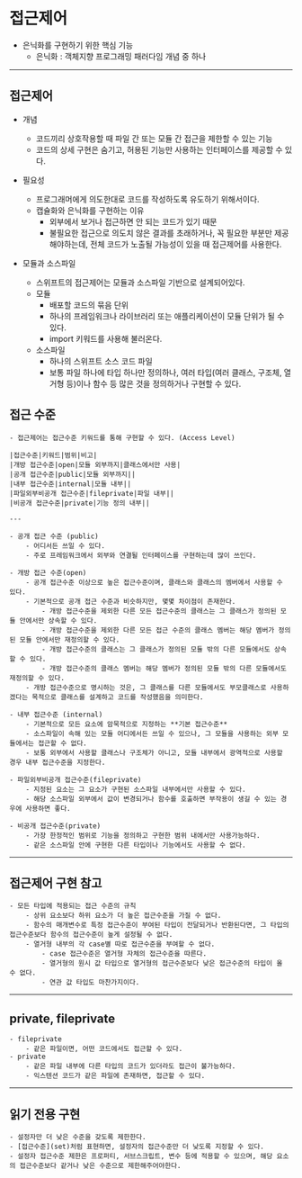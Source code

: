 # 접근제어
- 은닉화를 구현하기 위한 핵심 기능
    - 은닉화 : 객체지향 프로그래밍 패러다임 개념 중 하나

---
    
## 접근제어
- 개념
    - 코드끼리 상호작용할 때 파일 간 또는 모듈 간 접근을 제한할 수 있는 기능
    - 코드의 상세 구현은 숨기고, 허용된 기능만 사용하는 인터페이스를 제공할 수 있다.
    
- 필요성
    - 프로그래머에게 의도한대로 코드를 작성하도록 유도하기 위해서이다.
    - 캡슐화와 은닉화를 구현하는 이유
        - 외부에서 보거나 접근하면 안 되는 코드가 있기 때문
        - 불필요한 접근으로 의도치 않은 결과를 초래하거나, 꼭 필요한 부분만 제공해야하는데, 전체 코드가 노출될 가능성이 있을 때 접근제어를 사용한다.

- 모듈과 소스파일
    - 스위프트의 접근제어는 모듈과 소스파일 기반으로 설계되어있다.
    - 모듈
        - 배포할 코드의 묶음 단위
        - 하나의 프레임워크나 라이브러리 또는 애플리케이션이 모듈 단위가 될 수 있다.
        - import 키워드를 사용해 불러온다.
    - 소스파일
        - 하나의 스위프트 소스 코드 파일
        - 보통 파일 하나에 타입 하나만 정의하나, 여러 타입(여러 클래스, 구조체, 열거형 등)이나 함수 등 많은 것을 정의하거나 구현할 수 있다.
    
## 접근 수준
    - 접근제어는 접근수준 키워드를 통해 구현할 수 있다. (Access Level)
    
    |접근수준|키워드|범위|비고|
    |개방 접근수준|open|모듈 외부까지|클래스에서만 사용|
    |공개 접근수준|public|모듈 외부까지||
    |내부 접근수준|internal|모듈 내부||
    |파일외부비공개 접근수준|fileprivate|파일 내부||
    |비공개 접근수준|private|기능 정의 내부||
    
    ---
    
    - 공개 접근 수준 (public)
        - 어디서든 쓰일 수 있다.
        - 주로 프레임워크에서 외부와 연결될 인터페이스를 구현하는데 많이 쓰인다.
    
    - 개방 접근 수준(open)
        - 공개 접근수준 이상으로 높은 접근수준이며, 클래스와 클래스의 멤버에서 사용할 수 있다.
        - 기본적으로 공개 접근 수준과 비슷하지만, 몇몇 차이점이 존재한다.
            - 개방 접근수준을 제외한 다른 모든 접근수준의 클래스는 그 클래스가 정의된 모듈 안에서만 상속할 수 있다.
            - 개방 접근수준을 제외한 다른 모든 접근 수준의 클래스 멤버는 해당 멤버가 정의된 모듈 안에서만 재정의할 수 있다.
            - 개방 접근수준의 클래스는 그 클래스가 정의된 모듈 밖의 다른 모듈에서도 상속할 수 있다.
            - 개방 접근수준의 클래스 멤버는 해당 멤버가 정의된 모듈 밖의 다른 모듈에서도 재정의할 수 있다.
        - 개방 접근수준으로 명시하는 것은, 그 클래스를 다른 모듈에서도 부모클래스로 사용하겠다는 목적으로 클래스를 설계하고 코드를 작성했음을 의미한다.
    
    - 내부 접근수준 (internal)
        - 기본적으로 모든 요소에 암묵적으로 지정하는 **기본 접근수준**
        - 소스파일이 속해 있는 모듈 어디에서든 쓰일 수 있으나, 그 모듈을 사용하는 외부 모듈에서는 접근할 수 없다.
        - 보통 외부에서 사용할 클래스나 구조체가 아니고, 모듈 내부에서 광역적으로 사용할 경우 내부 접근수준을 지정한다.
        
    - 파일외부비공개 접근수준(fileprivate)
        - 지정된 요소는 그 요소가 구현된 소스파일 내부에서만 사용할 수 있다.
        - 해당 소스파일 외부에서 값이 변경되거나 함수를 호출하면 부작용이 생길 수 있는 경우에 사용하면 좋다.
        
    - 비공개 접근수준(private)
        - 가장 한정적인 범위로 기능을 정의하고 구현한 범위 내에서만 사용가능하다.
        - 같은 소스파일 안에 구현한 다른 타입이나 기능에서도 사용할 수 없다.
        
        
---

## 접근제어 구현 참고
    - 모든 타입에 적용되는 접근 수준의 규칙
        - 상위 요소보다 하위 요소가 더 높은 접근수준을 가질 수 없다.
        - 함수의 매개변수로 특정 접근수준이 부여된 타입이 전달되거나 반환된다면, 그 타입의 접근수준보다 함수의 접근수준이 높게 설정될 수 없다.
        - 열거형 내부의 각 case별 따로 접근수준을 부여할 수 없다.
            - case 접근수준은 열거형 자체의 접근수준을 따른다.
            - 열거형의 원시 값 타입으로 열거형의 접근수준보다 낮은 접근수준의 타입이 올 수 없다.
            - 연관 값 타입도 마찬가지이다.

---
## private, fileprivate
    - fileprivate
        - 같은 파일이면, 어떤 코드에서도 접근할 수 있다.
    - private
        - 같은 파일 내부에 다른 타입의 코드가 있더라도 접근이 불가능하다.
        - 익스텐션 코드가 같은 파일에 존재하면, 접근할 수 있다.

---
## 읽기 전용 구현
    - 설정자만 더 낮은 수준을 갖도록 제한한다.
    - [접근수준](set)처럼 표현하면, 설정자의 접근수준만 더 낮도록 지정할 수 있다.
    - 설정자 접근수준 제한은 프로퍼티, 서브스크립트, 변수 등에 적용할 수 있으며, 해당 요소의 접근수준보다 같거나 낮은 수준으로 제한해주어야한다.
